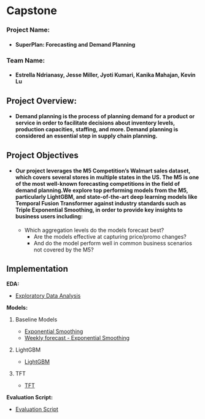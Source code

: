 # Capstone

### Project Name: 
* #### SuperPlan: Forecasting and Demand Planning 

### Team Name: 
* #### Estrella Ndrianasy, Jesse Miller, Jyoti Kumari, Kanika Mahajan, Kevin Lu

## Project Overview: 

* #### Demand planning is the process of planning demand for a product or service in order to facilitate decisions about inventory levels, production capacities, staffing, and more. Demand planning is considered an essential step in supply chain planning.

## Project Objectives

* #### Our project leverages the M5 Competition’s Walmart sales dataset, which covers several stores in multiple states in the US. The M5 is one of the most well-known forecasting competitions in the field of demand planning.We explore top performing models from the M5, particularly LightGBM, and state-of-the-art deep learning models like Temporal Fusion Transformer against industry standards such as Triple Exponential Smoothing, in order to provide key insights to business users including: 
  * Which aggregation levels do the models forecast best?
    * Are the models effective at capturing price/promo changes?
    * And do the model perform well in common business scenarios not covered by the M5?
    
 
## Implementation

**EDA:** 
  - [Exploratory Data Analysis](https://github.com/jmiller558/Capstone/blob/main/Inventory-Planner-EDA.ipynb)

**Models:**

 1) Baseline Models
    - [Exponential Smoothing](https://github.com/jmiller558/Capstone/blob/main/Exponential_Smoothing_Final.ipynb)
    - [Weekly forecast - Exponential Smoothing](https://github.com/jmiller558/Capstone/blob/main/Weekly_Exponential_Smoothing_Final.ipynb)

2) LightGBM
    - [LightGBM](https://github.com/jmiller558/Capstone/blob/main/LightGBM_Final.ipynb)
   
3) TFT
   - [TFT](https://github.com/jmiller558/Capstone/blob/main/TFT_Final.ipynb)
   
 **Evaluation Script:**
   - [Evaluation Script](https://github.com/jmiller558/Capstone/blob/main/Evaluation.ipynb)

